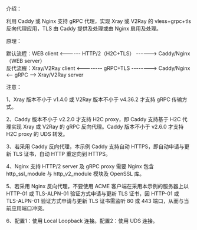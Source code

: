 介绍：

利用 Caddy 或 Nginx 支持 gRPC 代理，实现 Xray 或 V2Ray 的 vless+grpc+tls 反向代理应用，TLS 由 Caddy 提供及处理或由 Nginx 启用及处理。

原理：

默认流程：WEB client <------ HTTP/2（H2C+TLS） ------> Caddy/Nginx（WEB server）  
反代流程：Xray/V2Ray client <-------- gRPC+TLS --------> Caddy/Nginx <-- gRPC --> Xray/V2Ray server

注意：

1、Xray 版本不小于 v1.4.0 或 V2Ray 版本不小于 v4.36.2 才支持 gRPC 传输方式。

2、Caddy 版本不小于 v2.2.0 才支持 H2C proxy，即 Caddy 支持基于 H2C 代理实现 Xray 或 V2Ray 的 gRPC 反向代理。Caddy 版本不小于 v2.6.0 才支持 H2C proxy 的 UDS 转发。

3、若采用 Caddy 反向代理，本示例 Caddy 支持自动 HTTPS，即自动申请与更新 TLS 证书，自动 HTTP 重定向到 HTTPS。

4、Nginx 支持 HTTP/2 server 及 gRPC proxy 需要 Nginx 包含 http_ssl_module 与 http_v2_module 模块及 OpenSSL 库。

5、若采用 Nginx 反向代理，不要使用 ACME 客户端在采用本示例的服务器上以 HTTP-01 或 TLS-ALPN-01 验证方式申请与更新 TLS 证书，因 HTTP-01 或 TLS-ALPN-01 验证方式申请与更新 TLS 证书需监听 80 或 443 端口，从而与当前应用端口冲突。

6、配置1：使用 Local Loopback 连接。配置2：使用 UDS 连接。
